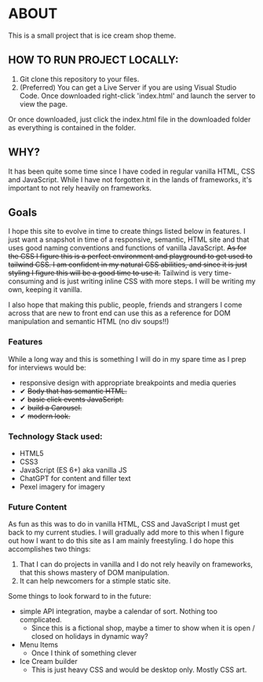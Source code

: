 # ABOUT
This is a small project that is ice cream shop theme. 

## HOW TO RUN PROJECT LOCALLY:
1. Git clone this repository to your files.
2. (Preferred) You can get a Live Server if you are using Visual Studio Code. Once downloaded right-click 'index.html' and launch the server to view the page.

Or once downloaded, just click the index.html file in the downloaded folder as everything is contained in the folder.  


## WHY?
It has been quite some time since I have coded in regular vanilla HTML, CSS and JavaScript. While I have not
forgotten it in the lands of frameworks, it's important to not rely heavily on frameworks. 

## Goals
I hope this site to evolve in time to create things listed below in features. I just want a snapshot in time of a
responsive, semantic, HTML site and that uses good naming conventions and functions of vanilla JavaScript. <s>As for
the CSS I figure this is a perfect environment and playground to get used to tailwind CSS. I am confident in my natural CSS
abilities, and since it is just styling I figure this will be a good time to use it.</s> Tailwind is very time-consuming
and is just writing inline CSS with more steps. I will be writing my own, keeping it vanilla.

I also hope that making this public, people, friends and strangers I come across that are new to front end can use this
as a reference for DOM manipulation and semantic HTML (no div soups!!)

### Features
While a long way and this is something I will do in my spare time as I prep for interviews would be:

- responsive design with appropriate breakpoints and media queries
- ✔ <s>Body that has semantic HTML.</s>
- ✔ <s>basic click events JavaScript.</s>
- ✔ <s>build a Carousel.</s>
- ✔ <s>modern look.</s>

### Technology Stack used:
- HTML5
- CSS3
- JavaScript (ES 6+) aka vanilla JS
- ChatGPT for content and filler text
- Pexel imagery for imagery

### Future Content
As fun as this was to do in vanilla HTML, CSS and JavaScript I must get back to my current studies. I will gradually add more to this when I figure out how I want to do this site as I am mainly freestyling. I do hope this accomplishes two things: 
1. That I can do projects in vanilla and I do not rely heavily on frameworks, that this shows mastery of DOM manipulation.
2. It can help newcomers for a stimple static site. 


Some things to look forward to in the future:
- simple API integration, maybe a calendar of sort. Nothing too complicated.
    - Since this is a fictional shop, maybe a timer to show when it is open / closed on holidays in dynamic way?
- Menu Items 
    - Once I think of something clever
- Ice Cream builder
    - This is just heavy CSS and would be desktop only. Mostly CSS art.
